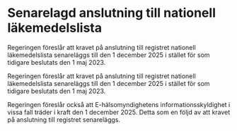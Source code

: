 # Senarelagd anslutning till nationell läkemedelslista

Regeringen föreslår att kravet på anslutning till registret nationell läkemedelslista senareläggs till den 1 december 2025 i stället för som tidigare beslutats den 1 maj 2023.

Regeringen föreslår att kravet på anslutning till registret nationell läkemedelslista senareläggs till den 1 december 2025 i stället för som tidigare beslutats den 1 maj 2023.

Regeringen föreslår också att E-hälsomyndighetens informationsskyldighet i vissa fall träder i kraft den 1 december 2025. Detta som en följd av att kravet på anslutning till registret senareläggs.
